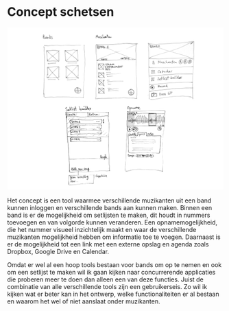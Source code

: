# Concept schetsen

![](../.gitbook/assets/concept-schetsen-wit.png)

Het concept is een tool waarmee verschillende muzikanten uit een band kunnen inloggen en verschillende bands aan kunnen maken. Binnen een band is er de mogelijkheid om setlijsten te maken, dit houdt in nummers toevoegen en van volgorde kunnen veranderen. Een opnamemogelijkheid, die het nummer visueel inzichtelijk maakt en waar de verschillende muzikanten mogelijkheid hebben om informatie toe te voegen. Daarnaast is er de mogelijkheid tot een link met een externe opslag en agenda zoals Dropbox, Google Drive en Calendar. 

Omdat er wel al een hoop tools bestaan voor bands om op te nemen en ook om een setlijst te maken wil ik gaan kijken naar concurrerende applicaties die proberen meer te doen dan alleen een van deze functies. Juist de combinatie van alle verschillende tools zijn een gebruikerseis. Zo wil ik kijken wat er beter kan in het ontwerp, welke functionaliteiten er al bestaan en waarom het wel of niet aanslaat onder muzikanten.

